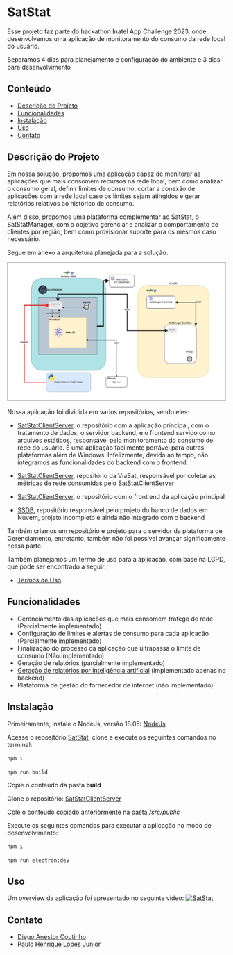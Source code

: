 # SatStat

Esse projeto faz parte do hackathon Inatel App Challenge 2023, onde desenvolvemos uma aplicação de monitoramento do consumo da rede local do usuário.

Separamos 4 dias para planejamento e configuração do ambiente e 3 dias para desenvolvimento

## Conteúdo

- [Descrição do Projeto](#descrição-do-projeto)
- [Funcionalidades](#funcionalidades)
- [Instalação](#instalação)
- [Uso](#uso)
- [Contato](#contato)

## Descrição do Projeto

Em nossa solução, propomos uma aplicação capaz de monitorar as aplicações que mais consomem recursos na rede local, bem como analizar o consumo geral, definir limites de consumo, cortar a conexão de aplicações com a rede local caso os limites sejam atingidos e gerar relatórios relativos ao histórico de consumo.

Além disso, propomos uma plataforma complementar ao SatStat, o SatStatManager, com o objetivo gerenciar e analizar o comportamento de clientes por região, bem como provisionar suporte para os mesmos caso necessário.

Segue em anexo a arquitetura planejada para a solução:

![Arquitetura da Solução](./docs/architecture.jpg)

Nossa aplicação foi dividida em vários repositórios, sendo eles:

- [SatStatClientServer](https://github.com/SatStat/SatStatClientServer), o repositório com a aplicação principal, com o tratamento de dados, o servidor backend, e o frontend servido como arquivos estáticos, responsável pelo monitoramento do consumo de rede do usuário. É uma aplicação facilmente portável para outras plataformas além de Windows. Infelizmente, devido ao tempo, não integramos as funcionalidades do backend com o frontend.

- [SatStatClientServer](https://github.com/SatStat/Viasat-NetworkTrafficMeter), repositório da ViaSat, responsável por coletar as métricas de rede consumidas pelo SatStatClientServer

- [SatStatClientServer](https://github.com/SatStat/SatStat), o repositório com o front end da aplicação principal

- [SSDB](https://github.com/SatStat/SSDB), repositório responsável pelo projeto do banco de dados em Nuvem, projeto incompleto e ainda não integrado com o backend

Também criamos um repositório e projeto para o servidor da plataforma de Gerenciamento, entretanto, também não foi possível avançar significamente nessa parte

Também planejamos um termo de uso para a aplicação, com base na LGPD, que pode ser encontrado a seguir:

- [Termos de Uso](./docs/lgpd.md)

## Funcionalidades

- Gerenciamento das aplicações que mais consomem tráfego de rede (Parcialmente implementado)
- Configuração de limites e alertas de consumo para cada aplicação (Parcialmente implementado)
- Finalização do processo da aplicação que ultrapassa o limite de consumo (Não implementado)
- Geração de relatórios (parcialmente implementado)
- [Geração de relatórios por inteligência artificial](https://github.com/SatStat/SatStatClientServer/tree/naturalLenguage) (implementado apenas no backend)
- Plataforma de gestão do fornecedor de internet (não implementado)

## Instalação

Primeiramente, instale o NodeJs, versão 18.05: [NodeJs](https://nodejs.org/en)

Acesse o repositório [SatStat](https://github.com/SatStat/SatStat), clone e execute os seguintes comandos no terminal:
```
npm i

npm run build

```

Copie o conteúdo da pasta <b>build</b>

Clone o repositório: [SatStatClientServer](https://github.com/SatStat/SatStatClientServer)

Cole o conteúdo copiado anteriormente na pasta <i>/src/public</i>

Execute os seguintes comandos para executar a aplicação no modo de desenvolvimento:

```
npm i

npm run electron:dev

```


## Uso

Um overview da aplicação foi apresentado no seguinte video:
[![SatStat](https://img.youtube.com/vi/jn8kYSdKeEg/0.jpg)](https://youtu.be/jn8kYSdKeEg)

## Contato

- [Diego Anestor Coutinho](https://github.com/DIEGOVZK)
- [Paulo Henrique Lopes Junior](https://github.com/paulolopestech)
